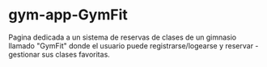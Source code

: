 # gym-app-GymFit
Pagina dedicada a un sistema de reservas de clases de un gimnasio llamado "GymFit" donde el usuario puede registrarse/logearse y reservar - gestionar sus clases favoritas.
